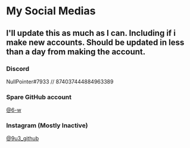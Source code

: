 My Social Medias
======

## I'll update this as much as I can. Including if i make new accounts. Should be updated in less than a day from making the account.

### Discord
NullPointer#7933 // 874037444884963389

### Spare GitHub account
[@6-w](https://github.com/6-w)

### Instagram (Mostly Inactive)
[@9u3_github](https://instagram.com/9u3_github)
